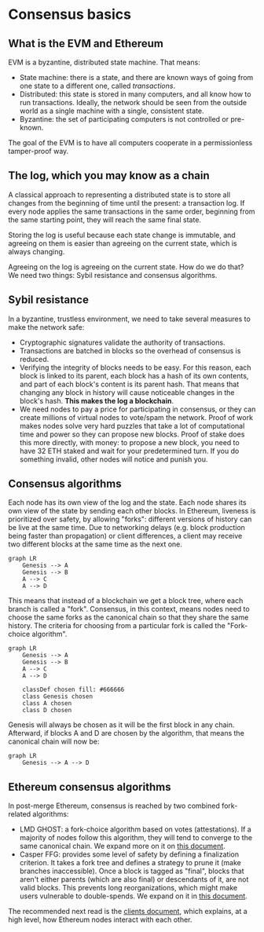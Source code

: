 # Consensus basics

## What is the EVM and Ethereum

EVM is a byzantine, distributed state machine. That means: 

- State machine: there is a state, and there are known ways of going from one state to a different one, called _transactions_.
- Distributed: this state is stored in many computers, and all know how to run transactions. Ideally, the network should be seen from the outside world as a single machine with a single, consistent state.
- Byzantine: the set of participating computers is not controlled or pre-known.

The goal of the EVM is to have all computers cooperate in a permissionless tamper-proof way.

## The log, which you may know as a chain

A classical approach to representing a distributed state is to store all changes from the beginning of time until the present: a transaction log. If every node applies the same transactions in the same order, beginning from the same starting point, they will reach the same final state.

Storing the log is useful because each state change is immutable, and agreeing on them is easier than agreeing on the current state, which is always changing.

Agreeing on the log is agreeing on the current state. How do we do that? We need two things: Sybil resistance and consensus algorithms.

## Sybil resistance

In a byzantine, trustless environment, we need to take several measures to make the network safe:

- Cryptographic signatures validate the authority of transactions.
- Transactions are batched in blocks so the overhead of consensus is reduced.
- Verifying the integrity of blocks needs to be easy. For this reason, each block is linked to its parent, each block has a hash of its own contents, and part of each block's content is its parent hash. That means that changing any block in history will cause noticeable changes in the block's hash. **This makes the log a blockchain**.
- We need nodes to pay a price for participating in consensus, or they can create millions of virtual nodes to vote/spam the network. Proof of work makes nodes solve very hard puzzles that take a lot of computational time and power so they can propose new blocks. Proof of stake does this more directly, with money: to propose a new block, you need to have 32 ETH staked and wait for your predetermined turn. If you do something invalid, other nodes will notice and punish you.

## Consensus algorithms

Each node has its own view of the log and the state. Each node shares its own view of the state by sending each other blocks. In Ethereum, liveness is prioritized over safety, by allowing "forks": different versions of history can be live at the same time. Due to networking delays (e.g. block production being faster than propagation) or client differences, a client may receive two different blocks at the same time as the next one.

```mermaid
graph LR
    Genesis --> A
    Genesis --> B
    A --> C
    A --> D
```

This means that instead of a blockchain we get a block tree, where each branch is called a "fork". Consensus, in this context, means nodes need to choose the same forks as the canonical chain so that they share the same history. The criteria for choosing from a particular fork is called the "Fork-choice algorithm".

```mermaid
graph LR
    Genesis --> A
    Genesis --> B
    A --> C
    A --> D

    classDef chosen fill: #666666
    class Genesis chosen
    class A chosen
    class D chosen
```

Genesis will always be chosen as it will be the first block in any chain. Afterward, if blocks A and D are chosen by the algorithm, that means the canonical chain will now be:

```mermaid
graph LR
    Genesis --> A --> D
```

## Ethereum consensus algorithms

In post-merge Ethereum, consensus is reached by two combined fork-related algorithms:

- LMD GHOST: a fork-choice algorithm based on votes (attestations). If a majority of nodes follow this algorithm, they will tend to converge to the same canonical chain. We expand more on it on [this document](fork_choice.md).
- Casper FFG: provides some level of safety by defining a finalization criterion. It takes a fork tree and defines a strategy to prune it (make branches inaccessible). Once a block is tagged as "final", blocks that aren't either parents (which are also final) or descendants of it, are not valid blocks. This prevents long reorganizations, which might make users vulnerable to double-spends. We expand on it in [this document](finality.md).

The recommended next read is the [clients document](clients.md), which explains, at a high level, how Ethereum nodes interact with each other.
